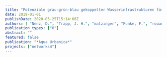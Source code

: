 ```yaml
---
title: "Potenziale grau-grün-blau gekoppelter Wasserinfrastrukturen für die Gestaltung zukunftsfähiger und klimagerechter Städte - Ergebnisse eines strategischen Planungsprozesses in einem Pilotquartier"
date: 2019-01-01
publishDate: 2020-05-25T15:14:06Z
authors: [ "Nenz, D.", "Trapp, J. H.", "matzinger", "Funke, F.", "rouault" ]
publication_types: ["0"]
abstract: ""
featured: false
publication: "*Aqua Urbanica*"
projects: ["networks4"]
---
```


